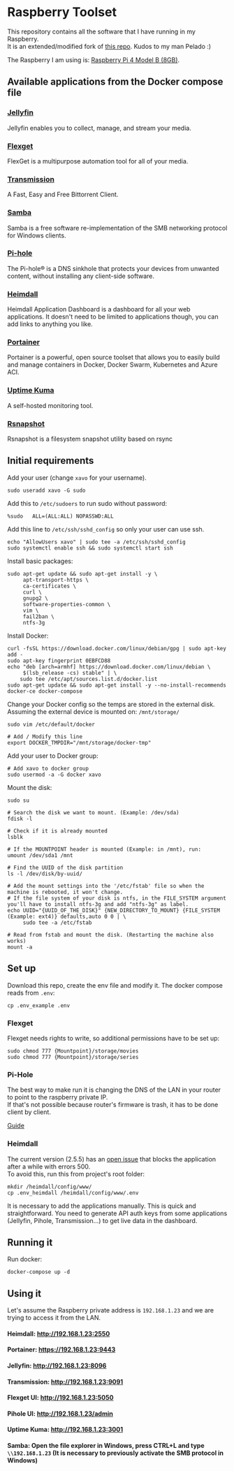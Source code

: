 # Raspberry Toolset

This repository contains all the software that I have running in my Raspberry.   
It is an extended/modified fork of [this repo](https://github.com/pablokbs/plex-rpi). Kudos to my man Pelado :)

The Raspberry I am using is: [Raspberry Pi 4 Model B (8GB)](https://www.raspberrypi.com/products/raspberry-pi-4-model-b/specifications/).

## Available applications from the Docker compose file

### [Jellyfin](https://jellyfin.org/)
Jellyfin enables you to collect, manage, and stream your media.

### [Flexget](https://flexget.com/)
FlexGet is a multipurpose automation tool for all of your media.

### [Transmission](https://transmissionbt.com/)
A Fast, Easy and Free Bittorrent Client.

### [Samba](https://www.samba.org/)
Samba is a free software re-implementation of the SMB networking protocol for Windows clients.

### [Pi-hole](https://pi-hole.net/)
The Pi-hole® is a DNS sinkhole that protects your devices from unwanted content, without installing any client-side software.

### [Heimdall](https://jellyfin.org/)
Heimdall Application Dashboard is a dashboard for all your web applications. It doesn't need to be limited to applications though, you can add links to anything you like. 

### [Portainer](https://www.portainer.io/)
Portainer is a powerful, open source toolset that allows you to easily build and manage containers in Docker, Docker Swarm, Kubernetes and Azure ACI.  

### [Uptime Kuma](https://uptime.kuma.pet/)    
A self-hosted monitoring tool.    

### [Rsnapshot](https://rsnapshot.org/)    
Rsnapshot is a filesystem snapshot utility based on rsync    

## Initial requirements

Add your user (change `xavo` for your username).

```
sudo useradd xavo -G sudo
```

Add this to `/etc/sudoers` to run sudo without password:

```
%sudo   ALL=(ALL:ALL) NOPASSWD:ALL
```

Add this line to `/etc/ssh/sshd_config` so only your user can use ssh.

```
echo "AllowUsers xavo" | sudo tee -a /etc/ssh/sshd_config
sudo systemctl enable ssh && sudo systemctl start ssh
```

Install basic packages:

```
sudo apt-get update && sudo apt-get install -y \
     apt-transport-https \
     ca-certificates \
     curl \
     gnupg2 \
     software-properties-common \
     vim \
     fail2ban \
     ntfs-3g
```

Install Docker:

```
curl -fsSL https://download.docker.com/linux/debian/gpg | sudo apt-key add -
sudo apt-key fingerprint 0EBFCD88
echo "deb [arch=armhf] https://download.docker.com/linux/debian \
     $(lsb_release -cs) stable" | \
    sudo tee /etc/apt/sources.list.d/docker.list
sudo apt-get update && sudo apt-get install -y --no-install-recommends docker-ce docker-compose
```

Change your Docker config so the temps are stored in the external disk.
Assuming the external device is mounted on: `/mnt/storage/`

```
sudo vim /etc/default/docker

# Add / Modify this line
export DOCKER_TMPDIR="/mnt/storage/docker-tmp"
```

Add your user to Docker group: 

```
# Add xavo to docker group
sudo usermod -a -G docker xavo
```

Mount the disk:

```
sudo su

# Search the disk we want to mount. (Example: /dev/sda)
fdisk -l

# Check if it is already mounted 
lsblk

# If the MOUNTPOINT header is mounted (Example: in /mnt), run:
umount /dev/sda1 /mnt

# Find the UUID of the disk partition
ls -l /dev/disk/by-uuid/

# Add the mount settings into the '/etc/fstab' file so when the machine is rebooted, it won't change.
# If the file system of your disk is ntfs, in the FILE_SYSTEM argument you'll have to install ntfs-3g and add "ntfs-3g" as label.
echo UUID="{UUID_OF_THE_DISK}" {NEW_DIRECTORY_TO_MOUNT} {FILE_SYSTEM (Example: ext4)} defaults,auto 0 0 | \
     sudo tee -a /etc/fstab

# Read from fstab and mount the disk. (Restarting the machine also works)
mount -a 
```

## Set up
Download this repo, create the env file and modify it. The docker compose reads from `.env`:

`cp .env_example .env`   

### Flexget
Flexget needs rights to write, so additional permissions have to be set up:   

`sudo chmod 777 {Mountpoint}/storage/movies`  
`sudo chmod 777 {Mountpoint}/storage/series`


### Pi-Hole
The best way to make run it is changing the DNS of the LAN in your router to point to the raspberry private IP.   
If that's not possible because router's firmware is trash, it has to be done client by client.   

[Guide](https://discourse.pi-hole.net/t/how-do-i-configure-my-devices-to-use-pi-hole-as-their-dns-server/245)

### Heimdall

The current version (2.5.5) has an [open issue](https://github.com/linuxserver/Heimdall/issues/840) that blocks the application after a while with errors 500.   
To avoid this, run this from project's root folder:

`mkdir /heimdall/config/www/`   
`cp .env_heimdall /heimdall/config/www/.env`

It is necessary to add the applications manually. This is quick and straightforward. You need to generate API auth keys from some applications (Jellyfin, Pihole, Transmission...) to get live data in the dashboard.

## Running it

Run docker:

`docker-compose up -d`

## Using it
Let's assume the Raspberry private address is `192.168.1.23` and we are trying to access it from the LAN.   

#### Heimdall: http://192.168.1.23:2550   
#### Portainer: https://192.168.1.23:9443   
#### Jellyfin: http://192.168.1.23:8096   
#### Transmission: http://192.168.1.23:9091    
#### Flexget UI: http://192.168.1.23:5050    
#### Pihole UI: http://192.168.1.23/admin    
#### Uptime Kuma: http://192.168.1.23:3001    
#### Samba: Open the file explorer in Windows, press CTRL+L and type `\\192.168.1.23` (It is necessary to previously activate the SMB protocol in Windows)
